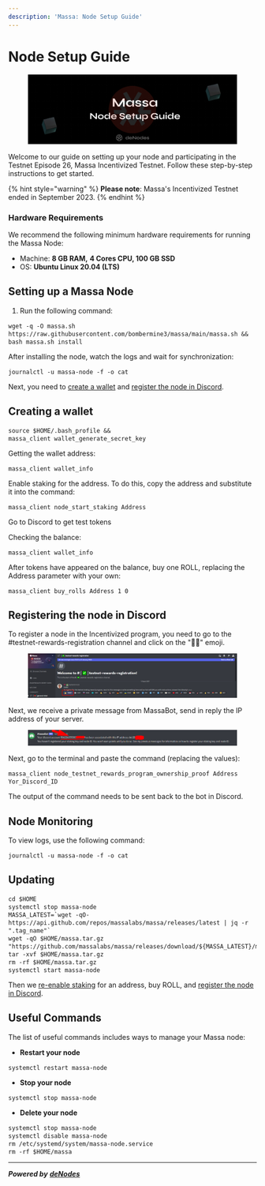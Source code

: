 ```yaml
---
description: 'Massa: Node Setup Guide'
---
```


# Node Setup Guide

<figure><img src="../.gitbook/assets/Massa Guide.png" alt=""><figcaption></figcaption></figure>

Welcome to our guide on setting up your node and participating in the Testnet Episode 26, Massa Incentivized Testnet. Follow these step-by-step instructions to get started.

{% hint style="warning" %}
**Please note**: Massa's Incentivized Testnet ended in September 2023.
{% endhint %}

### Hardware Requirements <a href="#hardware-requirements" id="hardware-requirements"></a>

We recommend the following minimum hardware requirements for running the Massa Node:

* Machine: **8 GB RAM,** **4 Cores CPU, 100 GB SSD**
* OS: **Ubuntu Linux 20.04 (LTS)**

## Setting up a Massa Node

1. Run the following command:

```
wget -q -O massa.sh https://raw.githubusercontent.com/bombermine3/massa/main/massa.sh && bash massa.sh install
```

After installing the node, watch the logs and wait for synchronization:

```
journalctl -u massa-node -f -o cat
```

Next, you need to [create a wallet](the-node-guide.md#creating-a-wallet) and [register the node in Discord](the-node-guide.md#registering-the-node-in-discord).

## Creating a wallet

```
source $HOME/.bash_profile &&
massa_client wallet_generate_secret_key
```

Getting the wallet address:

```
massa_client wallet_info
```

Enable staking for the address. To do this, copy the address and substitute it into the command:

```
massa_client node_start_staking Address
```

Go to Discord to get test tokens

Checking the balance:

```
massa_client wallet_info
```

After tokens have appeared on the balance, buy one ROLL, replacing the Address parameter with your own:

```
massa_client buy_rolls Address 1 0
```

## Registering the node in Discord

To register a node in the Incentivized program, you need to go to the #testnet-rewards-registration channel and click on the "👍🏻" emoji.&#x20;

<figure><img src="../.gitbook/assets/Massa-Discord1.png" alt=""><figcaption></figcaption></figure>

Next, we receive a private message from MassaBot, send in reply the IP address of your server.&#x20;

<figure><img src="../.gitbook/assets/Massa-Discord2.png" alt=""><figcaption></figcaption></figure>

Next, go to the terminal and paste the command (replacing the values):

```
massa_client node_testnet_rewards_program_ownership_proof Address Yor_Discord_ID
```

The output of the command needs to be sent back to the bot in Discord.

## Node Monitoring

To view logs, use the following command:

```
journalctl -u massa-node -f -o cat
```

## Updating

```
cd $HOME
systemctl stop massa-node
MASSA_LATEST=`wget -qO- https://api.github.com/repos/massalabs/massa/releases/latest | jq -r ".tag_name"`
wget -qO $HOME/massa.tar.gz "https://github.com/massalabs/massa/releases/download/${MASSA_LATEST}/massa_${MASSA_LATEST}_release_linux.tar.gz"
tar -xvf $HOME/massa.tar.gz
rm -rf $HOME/massa.tar.gz
systemctl start massa-node
```

Then we [re-enable staking](the-node-guide.md#creating-a-wallet) for an address, buy ROLL, and [register the node in Discord](the-node-guide.md#registering-the-node-in-discord).

## Useful Commands

The list of useful commands includes ways to manage your Massa node:

* **Restart your node**

```
systemctl restart massa-node
```

* **Stop your node**

```
systemctl stop massa-node
```

* **Delete your node**

```
systemctl stop massa-node
systemctl disable massa-node
rm /etc/systemd/system/massa-node.service
rm -rf $HOME/massa
```

***

_**Powered by**_ [_**deNodes**_](https://twitter.com/deNodes\_)
